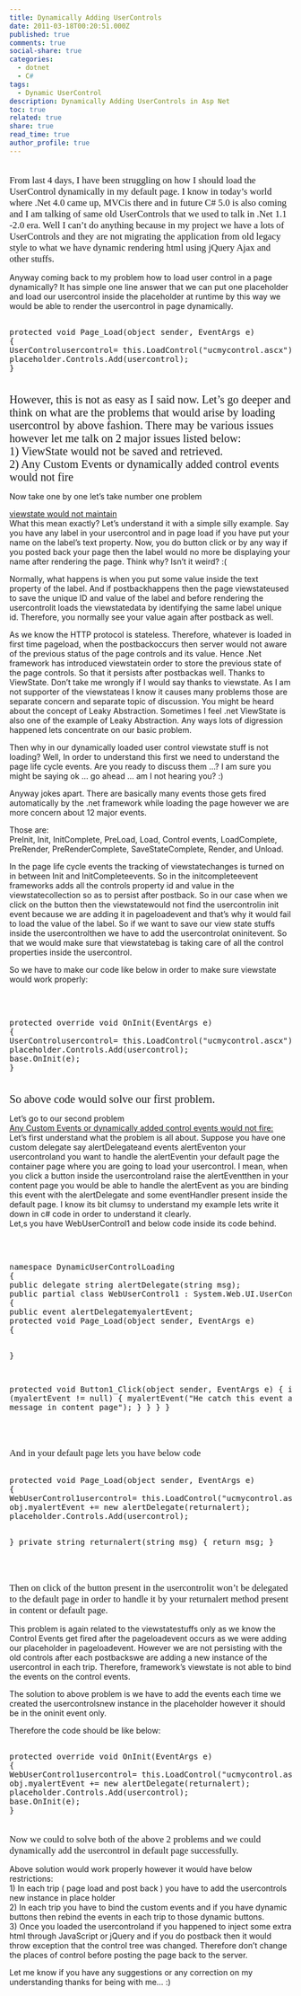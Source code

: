 ```yaml
---
title: Dynamically Adding UserControls
date: 2011-03-18T00:20:51.000Z
published: true
comments: true
social-share: true
categories:
  - dotnet
  - C#
tags:
  - Dynamic UserControl
description: Dynamically Adding UserControls in Asp Net
toc: true
related: true
share: true
read_time: true
author_profile: true
---
```


<p><span style="font-family: calibri; font-size: 1.2em;"><br />
From last 4 days, I have been struggling on how I should load the UserControl dynamically in my default page. I know in today’s world where .Net 4.0 came up, MVCis there and in future C# 5.0 is also coming and I am talking of same old UserControls that we used to talk in .Net 1.1 -2.0 era. Well I can’t do anything because in my project we have a lots of UserControls and they are not migrating the application from old legacy style to what we have dynamic rendering html using jQuery Ajax and other stuffs. </span></p>
<p>Anyway coming back to my problem how to load user control in a page dynamically? It has simple one line answer that we can put one placeholder and load our usercontrol inside the placeholder at runtime by this way we would be able to render the usercontrol in page dynamically.</p>
<pre> 
protected void Page_Load(object sender, EventArgs e)
{
UserControlusercontrol= this.LoadControl("ucmycontrol.ascx") as UserControl;
placeholder.Controls.Add(usercontrol);
}
</pre>
<p><span style="font-family: calibri; font-size: 1.2em;"><span style="font-family: calibri; font-size: 1.2em;"><br />
However, this is not as easy as I said now. Let’s go deeper and think on what are the problems that would arise by loading usercontrol by above fashion. There may be various issues however let me talk on 2 major issues listed below:<br />
1) ViewState would not be saved and retrieved.<br />
2) Any Custom Events or dynamically added control events would not fire</span></span></p>
<p>Now take one by one let’s take number one problem</p>
<p><span style="text-decoration: underline;">viewstate would not maintain</span><br />
What this mean exactly? Let’s understand it with a simple silly example. Say you have any label in your usercontrol and in page load if you have put your name on the label’s text property. Now, you do button click or by any way if you posted back your page then the label would no more be displaying your name after rendering the page. Think why? Isn’t it weird? :(</p>
<p>Normally, what happens is when you put some value inside the text property of the label. And if postbackhappens then the page viewstateused to save the unique ID and value of the label and before rendering the usercontrolit loads the viewstatedata by identifying the same label unique id. Therefore, you normally see your value again after postback as well.</p>
<p>As we know the HTTP protocol is stateless. Therefore, whatever is loaded in first time pageload, when the postbackoccurs then server would not aware of the previous status of the page controls and its value. Hence .Net framework has introduced viewstatein order to store the previous state of the page controls. So that it persists after postbackas well. Thanks to ViewState. Don’t take me wrongly if I would say thanks to viewstate. As I am not supporter of the viewstateas I know it causes many problems those are separate concern and separate topic of discussion. You might be heard about the concept of Leaky Abstraction. Sometimes I feel .net ViewState is also one of the example of Leaky Abstraction. Any ways lots of digression happened lets concentrate on our basic problem.</p>
<p>Then why in our dynamically loaded user control viewstate stuff is not loading? Well, In order to understand this first we need to understand the page life cycle events. Are you ready to discuss them …? I am sure you might be saying ok … go ahead … am I not hearing you? :)</p>
<p>Anyway jokes apart. There are basically many events those gets fired automatically by the .net framework while loading the page however we are more concern about 12 major events.</p>
<p>Those are:<br />
PreInit, Init, InitComplete, PreLoad, Load, Control events, LoadComplete, PreRender, PreRenderComplete, SaveStateComplete, Render, and Unload.</p>
<p>In the page life cycle events the tracking of viewstatechanges is turned on in between Init and InitCompleteevents. So in the initcompleteevent frameworks adds all the controls property id and value in the viewstatecollection so as to persist after postback. So in our case when we click on the button then the viewstatewould not find the usercontrolin init event because we are adding it in pageloadevent and that’s why it would fail to load the value of the label. So if we want to save our view state stuffs inside the usercontrolthen we have to add the usercontrolat oninitevent. So that we would make sure that viewstatebag is taking care of all the control properties inside the usercontrol.</p>
<p>So we have to make our code like below in order to make sure viewstate would work properly:</p>
<p>&nbsp;</p>
<pre> 
protected override void OnInit(EventArgs e)
{
UserControlusercontrol= this.LoadControl("ucmycontrol.ascx") as UserControl;
placeholder.Controls.Add(usercontrol);
base.OnInit(e);
}
</pre>
<p><span style="font-family: calibri; font-size: 1.2em;"><span style="font-family: calibri; font-size: 1.2em;"><br />
So above code would solve our first problem.</span></span></p>
<p>Let’s go to our second problem<br />
<span style="text-decoration: underline;">Any Custom Events or dynamically added control events would not fire:</span><br />
Let’s first understand what the problem is all about. Suppose you have one custom delegate say alertDelegateand events alertEventon your usercontroland you want to handle the alertEventin your default page the container page where you are going to load your usercontrol. I mean, when you click a button inside the usercontroland raise the alertEventthen in your content page you would be able to handle the alertEvent as you are binding this event with the alertDelegate and some eventHandler present inside the default page. I know its bit clumsy to understand my example lets write it down in c# code in order to understand it clearly.<br />
Let,s you have WebUserControl1 and below code inside its code behind.</p>
<p>&nbsp;</p>
<pre>  
namespace DynamicUserControlLoading
{
public delegate string alertDelegate(string msg);
public partial class WebUserControl1 : System.Web.UI.UserControl
{
public event alertDelegatemyalertEvent;
protected void Page_Load(object sender, EventArgs e)
{

}

protected void Button1_Click(object sender, EventArgs e) { if (myalertEvent !=
null) { myalertEvent("He catch this event and show this message in content
page"); } } } }

</pre>
<p><span style="font-family: calibri; font-size: 1.2em;"><br />
And in your default page lets you have below code<br />
</span></p>
<pre> 
protected void Page_Load(object sender, EventArgs e)
{
WebUserControl1usercontrol= this.LoadControl("ucmycontrol.ascx") as WebUserControl1;
obj.myalertEvent += new alertDelegate(returnalert);
placeholder.Controls.Add(usercontrol);

} private string returnalert(string msg) { return msg; }

</pre>
<p><span style="font-family: calibri; font-size: 1.2em;"><br />
Then on click of the button present in the usercontrolit won’t be delegated to the default page in order to handle it by your returnalert method present in content or default page.</span></p>
<p>This problem is again related to the viewstatestuffs only as we know the Control Events get fired after the pageloadevent occurs as we were adding our placeholder in pageloadevent. However we are not persisting with the old controls after each postbackswe are adding a new instance of the usercontrol in each trip. Therefore, framework’s viewstate is not able to bind the events on the control events.</p>
<p>The solution to above problem is we have to add the events each time we created the usercontrolsnew instance in the placeholder however it should be in the oninit event only.</p>
<p>Therefore the code should be like below:</p>
<pre> 
protected override void OnInit(EventArgs e)
{
WebUserControl1usercontrol= this.LoadControl("ucmycontrol.ascx") as WebUserControl1;
obj.myalertEvent += new alertDelegate(returnalert);
placeholder.Controls.Add(usercontrol);
base.OnInit(e);
}
</pre>
<p><span style="font-family: calibri; font-size: 1.2em;"><br />
Now we could to solve both of the above 2 problems and we could dynamically add the usercontrol in default page successfully.</span></p>
<p>Above solution would work properly however it would have below restrictions:<br />
1) In each trip ( page load and post back ) you have to add the usercontrols new instance in place holder<br />
2) In each trip you have to bind the custom events and if you have dynamic buttons then rebind the events in each trip to those dynamic buttons.<br />
3) Once you loaded the usercontroland if you happened to inject some extra html through JavaScript or jQuery and if you do postback then it would throw exception that the control tree was changed. Therefore don’t change the places of control before posting the page back to the server.</p>
<p>Let me know if you have any suggestions or any correction on my understanding thanks for being with me… :)</p>
